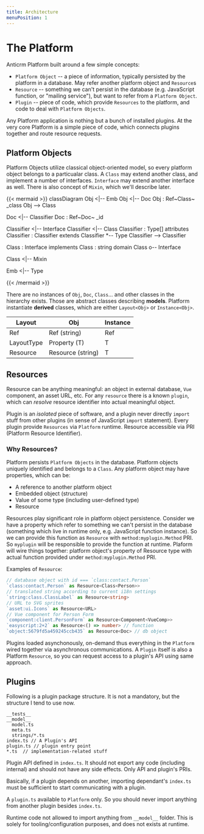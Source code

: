 ```yaml
---
title: Architecture
menuPosition: 1
---
```


# The Platform

Anticrm Platform built around a few simple concepts:

* `Platform Object` -- a piece of information, typically persisted by the platform in a database. May refer another platform object and `Resource`s
* `Resource` -- something we can't persist in the database (e.g. JavaScript function, or "mailing service"), but want to refer from a `Platform Object`.
* `Plugin` -- piece of code, which provide `Resources` to the platform, and code to deal with `Platform Objects`.

Any Platform application is nothing but a bunch of installed plugins.
At the very core Platform is a simple piece of code, which connects plugins together and route resource requests.

## Platform Objects

Platform Objects utilize classical object-oriented model, so every platform object belongs to a particualar class. A `Class` may extend another class, and implement a number of interfaces. `Interface` may extend another interface as well. There is also concept of `Mixin`, which we'll describe later.

{{< mermaid >}}
classDiagram
Obj <|-- Emb
Obj <|-- Doc
Obj : Ref~Class~ _class
Obj --> Class

Doc <|-- Classifier
Doc : Ref~Doc~ _id

Classifier <|-- Interface
Classifier <|-- Class
Classifier : Type[] attributes
Classifier : Classifier extends
Classifier *-- Type
Classifier --> Classifier

Class : Interface implements
Class : string domain
Class o-- Interface

Class <|-- Mixin

Emb <|-- Type

{{< /mermaid >}}

There are no instances of `Obj`, `Doc`, `Class`... and other classes in the hierarchy exists. Those are abstract classes describing **models**. Platform instantiate **derived** classes,
which are either `Layout<Obj>` or `Instance<Obj>`.

| Layout<Obj>  |   Obj                | Instance<Obj> |
|--------------|----------------------|---------------|
|  Ref<Doc>    | Ref<Doc> (string)    | Ref<Doc>      |
|  LayoutType  | Property<T> (T)      | T             |
|  Resource<T> | Resource<T> (string) | T             |


## Resources

Resource can be anything meaningful: an object in external database, `Vue` component, an asset URL, etc.
For any `resource` there is a known `plugin`, which can *resolve* resource identifier into actual meaningful object.

Plugin is an *isolated* piece of software, and a plugin never directly `import` stuff from other plugins
(in sense of JavaScript `import` statement). Every plugin provide `Resources` via
`Platform` runtime. Resource accessible via PRI (Platform Resource Identifier).

### Why Resources?

Platform persists `Platform Objects` in the database. Platform objects uniquely identified and belongs to a `Class`. Any platform object may have properties, which can be:

* A reference to another platform object
* Embedded object (structure)
* Value of some type (including user-defined type)
* Resource

Resources play significant role in platform object persistence. Consider we have a property which refer to something we can't
persist in the database (something which live in runtime only, e.g. JavaScript function instance). So we can provide this function as `Resource` with `method:myplugin.Method` PRI. So `myplugin` will be responsible to provide the function at runtime.
Plaform will wire things together: platform object's property of Resource type with actual function provided under `method:myplugin.Method` PRI.

Examples of `Resource`:
```typescript
// database object with id === `class:contact.Person`
`class:contact.Person` as Resource<Class<Person>>
// translated string according to current i18n settings
`string:class.ClassLabel` as Resource<string> 
// URL to SVG sprites
`asset:ui.Icons` as Resource<URL> 
// Vue component for Person Form
`component:client.PersonForm` as Resource<Component<VueComp>> 
`easyscript:2+2` as Resource<() => number> // function
`object:5679fd5a459245ccb435` as Resource<Doc> // db object
```

Plugins loaded asynchonously, on-demand thus everything in the `Platform` wired together via asynchronous communications.
A `Plugin` itself is also a Platform `Resource`, so you can request access to a plugin's API using same approach.

## Plugins

Following is a plugin package structure. It is not a mandatory, but the structure I tend to use now.

```text
__tests__
__model__
  model.ts
  meta.ts
  strings/*.ts
index.ts // A Plugin's API
plugin.ts // plugin entry point
*.ts  // implementation-related stuff
```

Plugin API defined in `index.ts`. It should not export any code (including internal) and should not have any side effects.
Only API and plugin's PRIs.

Basically, if a plugin depends on another, importing dependant's `index.ts` must be sufficient to start communicating with a plugin.

A `plugin.ts` available to `Platform` only. So you should never import anything from another plugin besides `index.ts`.

Runtime code not allowed to import anything from `__model__` folder. This is solely for tooling/configuration purposes, and does not exists at runtime.